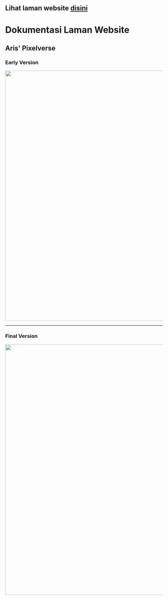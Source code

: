 Lihat laman website <a href="https://ariscandra.github.io/FullStackDev-SC/">disini</a>
---
# Dokumentasi Laman Website
## Aris' Pixelverse
### Early Version
<img src="https://github.com/user-attachments/assets/41781bb9-d075-47ff-9075-97242f33fdbd" width="800">

---

### Final Version
<img src="https://github.com/user-attachments/assets/55082d7c-39b1-491c-9bfa-0e3bdea64575" width="800">
